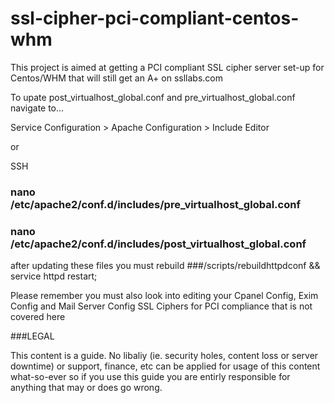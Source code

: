 # ssl-cipher-pci-compliant-centos-whm
This project is aimed at getting a PCI compliant SSL cipher server set-up for Centos/WHM that will still get an A+ on ssllabs.com


To upate post_virtualhost_global.conf and pre_virtualhost_global.conf navigate to...

Service Configuration > Apache Configuration > Include Editor

or 

SSH 

### nano /etc/apache2/conf.d/includes/pre_virtualhost_global.conf
### nano /etc/apache2/conf.d/includes/post_virtualhost_global.conf

after updating these files you must rebuild
###/scripts/rebuildhttpdconf && service httpd restart;


Please remember you must also look into editing your Cpanel Config, Exim Config and Mail Server Config SSL Ciphers for PCI compliance that is not covered here

###LEGAL

This content is a guide. No libaliy (ie. security holes, content loss or server downtime) or support, finance, etc can be applied for usage of this content what-so-ever so if you use this guide you are entirly responsible for anything that may or does go wrong.

